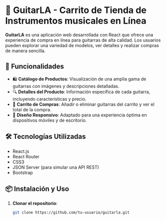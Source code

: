 # 🎸 GuitarLA - Carrito de Tienda de Instrumentos musicales en Línea

**GuitarLA** es una aplicación web desarrollada con React que ofrece una experiencia de compra en línea para guitarras de alta calidad. Los usuarios pueden explorar una variedad de modelos, ver detalles y realizar compras de manera sencilla.

## 🚀 Funcionalidades

- 🛍️ **Catálogo de Productos**: Visualización de una amplia gama de guitarras con imágenes y descripciones detalladas.
- 🔍 **Detalles del Producto**: Información específica de cada guitarra, incluyendo características y precio.
- 🛒 **Carrito de Compras**: Añadir o eliminar guitarras del carrito y ver el total de la compra.
- 📱 **Diseño Responsivo**: Adaptado para una experiencia óptima en dispositivos móviles y de escritorio.

## 🛠️ Tecnologías Utilizadas

- React.js
- React Router
- CSS3
- JSON Server (para simular una API REST)
- Bootstrap

## 📦 Instalación y Uso

1. **Clonar el repositorio**:

   ```bash
   git clone https://github.com/tu-usuario/guitarla.git
